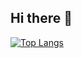 ## Hi there 👋
[![Top Langs](https://github-readme-stats.vercel.app/api/top-langs/?username=DoctorrJunaid&layout=compact)](https://github.com/DoctorJunaid/github-readme-stats)

<!--
**DoctorJunaid/DoctorJunaid** is a ✨ _special_ ✨ repository because its `README.md` (this file) appears on your GitHub profile.

Here are some ideas to get you started:

- 🔭 I’m currently working on ...
- 🌱 I’m currently learning ...
- 👯 I’m looking to collaborate on ...
- 🤔 I’m looking for help with ...
- 💬 Ask me about ...
- 📫 How to reach me: ...
- 😄 Pronouns: ...
- ⚡ Fun fact: ...
-->
